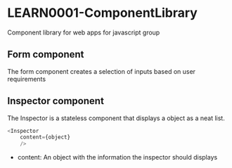 # LEARN0001-ComponentLibrary
Component library for web apps for javascript group 

## Form component
The form component creates a selection of inputs based on user requirements

## Inspector component
The Inspector is a stateless component that displays a object as a neat list.
```javascript
<Inspector
    content={object}
    />
```   

* content: An object with the information the inspector should displays
